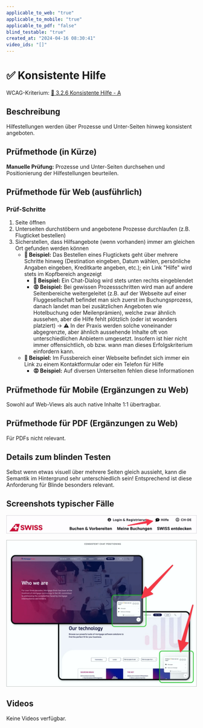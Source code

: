 ```yaml
---
applicable_to_web: "true"
applicable_to_mobile: "true"
applicable_to_pdf: "false"
blind_testable: "true"
created_at: "2024-04-16 08:30:41"
video_ids: "[]"
---
```


# ✅ Konsistente Hilfe

WCAG-Kriterium: [📜 3.2.6 Konsistente Hilfe - A](..)

## Beschreibung

Hilfestellungen werden über Prozesse und Unter-Seiten hinweg konsistent angeboten.

## Prüfmethode (in Kürze)

**Manuelle Prüfung:** Prozesse und Unter-Seiten durchsehen und Positionierung der Hilfestellungen beurteilen.

## Prüfmethode für Web (ausführlich)

### Prüf-Schritte

1. Seite öffnen
1. Unterseiten durchstöbern und angebotene Prozesse durchlaufen (z.B. Flugticket bestellen)
1. Sicherstellen, dass Hilfsangebote (wenn vorhanden) immer am gleichen Ort gefunden werden können
    - **🙂 Beispiel:** Das Bestellen eines Flugtickets geht über mehrere Schritte hinweg (Destination eingeben, Datum wählen, persönliche Angaben eingeben, Kreditkarte angeben, etc.); ein Link "Hilfe" wird stets im Kopfbereich angezeigt
        - **🙂 Beispiel:** Ein Chat-Dialog wird stets unten rechts eingeblendet
        - **😡 Beispiel:** Bei gewissen Prozessschritten wird man auf andere Seitenbereiche weitergeleitet (z.B. auf der Webseite auf einer Fluggesellschaft befindet man sich zuerst im Buchungsprozess, danach landet man bei zusätzlichen Angeboten wie Hotelbuchung oder Meilenprämien), welche zwar ähnlich aussehen, aber die Hilfe fehlt plötzlich (oder ist woanders platziert) → ⚠️ In der Praxis werden solche voneinander abgegrenzte, aber ähnlich aussehende Inhalte oft von unterschiedlichen Anbietern umgesetzt. Insofern ist hier nicht immer offensichtlich, ob bzw. wann man dieses Erfolgskriterium einfordern kann.
    - **🙂 Beispiel:** Im Fussbereich einer Webseite befindet sich immer ein Link zu einem Kontaktformular oder ein Telefon für Hilfe
        - **😡 Beispiel:** Auf diversen Unterseiten fehlen diese Informationen

## Prüfmethode für Mobile (Ergänzungen zu Web)

Sowohl auf Web-Views als auch native Inhalte 1:1 übertragbar.

## Prüfmethode für PDF (Ergänzungen zu Web)

Für PDFs nicht relevant.

## Details zum blinden Testen

Selbst wenn etwas visuell über mehrere Seiten gleich aussieht, kann die Semantik im Hintergrund sehr unterschiedlich sein! Entsprechend ist diese Anforderung für Blinde besonders relevant.

## Screenshots typischer Fälle

![Hilfe-Angebot im Header der Swiss](images/hilfe-angebot-im-header-der-swiss.png)

![Chat-Möglichkeit immer an derselben Position](images/chat-mglichkeit-immer-an-derselben-position.png)

## Videos

Keine Videos verfügbar.
